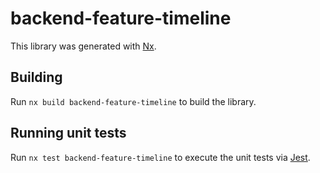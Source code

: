 # backend-feature-timeline

This library was generated with [Nx](https://nx.dev).

## Building

Run `nx build backend-feature-timeline` to build the library.

## Running unit tests

Run `nx test backend-feature-timeline` to execute the unit tests via [Jest](https://jestjs.io).
